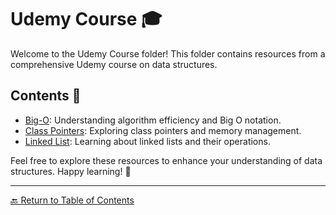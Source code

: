 # Udemy Course 🎓

Welcome to the Udemy Course folder! This folder contains resources from a comprehensive Udemy course on data structures.

## Contents 📄

- [Big-O](./1-Big-O): Understanding algorithm efficiency and Big O notation.
- [Class Pointers](./2-Class-Pointers): Exploring class pointers and memory management.
- [Linked List](./3-LinkedList): Learning about linked lists and their operations.

Feel free to explore these resources to enhance your understanding of data structures. Happy learning! 🚀

---

[🔙 Return to Table of Contents](/README.md)